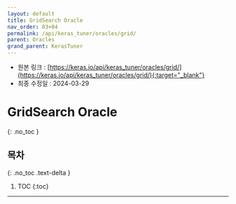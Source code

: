```yaml
---
layout: default
title: GridSearch Oracle
nav_order: 03+04
permalink: /api/keras_tuner/oracles/grid/
parent: Oracles
grand_parent: KerasTuner
---
```


* 원본 링크 : [https://keras.io/api/keras_tuner/oracles/grid/](https://keras.io/api/keras_tuner/oracles/grid/){:target="_blank"}
* 최종 수정일 : 2024-03-29

# GridSearch Oracle
{: .no_toc }

## 목차
{: .no_toc .text-delta }

1. TOC
{:toc}

---
